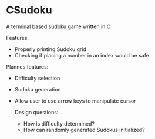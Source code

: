# CSudoku
A terminal based sudoku game written in C

Features:
- Properly printing Sudoku grid
- Checking if placing a number in an index would be safe

Plannes features:
- Difficulty selection
- Sudoku generation
- Allow user to use arrow keys to manipulate cursor

  Design questions:
  - How is difficulty determined?
  - How can randomly generated Sudokus initialized?
